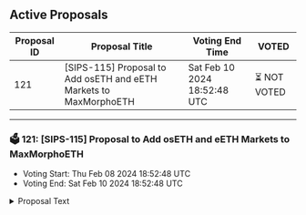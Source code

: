 ## Active Proposals

| Proposal ID | Proposal Title | Voting End Time | VOTED |
|-------------|----------------|-----------------|-------|
| 121 | [SIPS-115] Proposal to Add osETH and eETH Markets to MaxMorphoETH | Sat Feb 10 2024 18:52:48 UTC | ⏳ NOT VOTED |

---

### 🗳 121: [SIPS-115] Proposal to Add osETH and eETH Markets to MaxMorphoETH
- Voting Start: Thu Feb 08 2024 18:52:48 UTC
- Voting End: Sat Feb 10 2024 18:52:48 UTC

<details>
<summary>Proposal Text</summary>
 
This text proposal is to add new markets to the Max Morpho ETH Cellar. If accepted, a strategist call through Steward will add the osETH and weETH positions to the Cellar. For more information, see the corresponding forum post: https://community.sommelier.finance/t/sips-115-proposal-to-add-new-markets-to-maxmorphoeth/1260
</details>
